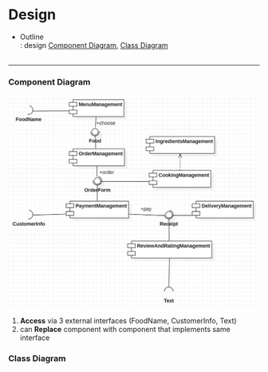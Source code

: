 # Design  

- Outline  
: design [Component Diagram](#component-diagram), [Class Diagram](#class-diagram)  </br></br>

---

### Component Diagram  
<img src="../UML/image/PizzaStore_Component.png" alt="ComponentDiagram" width="700">  

1. **Access** via 3 external interfaces (FoodName, CustomerInfo, Text)  
2. can **Replace** component with component that implements same interface  


### Class Diagram